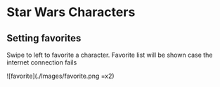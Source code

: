 # Star Wars Characters

## Setting favorites

Swipe to left to favorite a character.
Favorite list will be shown case the internet connection fails

![favorite](./Images/favorite.png =x2)
